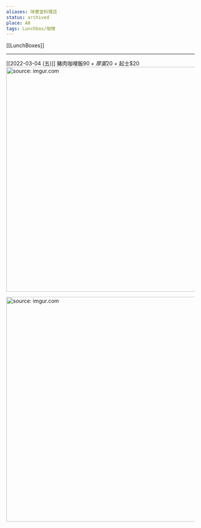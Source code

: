 ```yaml
---
aliases: 味豐堂料理店
status: archived
place: A8
tags: Lunchbox/咖哩
---
```


[[LunchBoxes]]

---
[[2022-03-04 (五)]] 豬肉咖哩飯$90 + 厚蛋$20 + 起士$20
<a href="https://imgur.com/YzjMTrX"><img src="https://i.imgur.com/YzjMTrX.jpg" title="source: imgur.com" width="600px"/></a>

<a href="https://imgur.com/cAHc14C"><img src="https://i.imgur.com/cAHc14C.jpg" title="source: imgur.com" width="600px"/></a>
